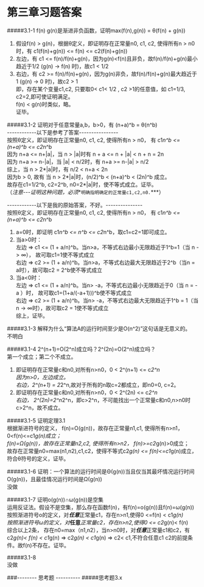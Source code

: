 第三章习题答案
=
#####3.1-1 f(n) g(n)是渐进非负函数，证明max(f(n),g(n)) = θ(f(n) + g(n))  
1. 假设f(n) > g(n)，根据θ定义，即证明存在正常量n0, c1, c2, 使得所有n > n0时，有 c1(f(n)+g(n)) <= f(n) <= c2(f(n)+g(n))  
2. 左边，有 c1 <= f(n)/f(n)+g(n)，因为g(n)<f(n)且非负，故f(n)/f(n)+g(n)最小趋近于1/2 (g(n) -> f(n) 时)，故c1 < 1/2  
3. 右边，有 c2 >= f(n)/f(n)+g(n)，因为g(n)非负，故f(n)/f(n)+g(n)最大趋近于1 (g(n) -> 0 时)，故c2 > 1  
即，存在某个变量c1,c2, 只要取0< c1< 1/2 , c2 >1的任意值，如 c1=1/3, c2=2,即可使证明满足。  
f(n) < g(n)时类似，略。  
证毕。  

#####3.1-2 证明对于任意常量a,b，b>0，有 (n+a)^b = θ(n^b)  
------------以下是参考了答案----------------   
按照θ定义，即证明存在正常量n0, c1, c2, 使得所有n > n0， 有 c1*n^b <= (n+a)^b <= c2*n^b  
因为 n+a <= n+|a|，当 n > |a|时有 n + a <= n + |a| < n + n = 2n   
因为 n+a >= n-|a|，当 |a| < n/2时，有 n+a >= n-|a| > n/2  
综上，当 n > 2*|a|时，有   n/2 < n+a <  2n  
因为b > 0, 故有 当 n > 2*|a|时，(n/2)^b < (n+a)^b <  (2n)^b 成立。  
故存在c1=1/2^b, c2=2^b, n0=2*|a|时，使不等式成立。证毕。  
（*注意---证明这种问题，必须**`明确指明确定的正常量c1,c2,n0.`***）  

------------以下是我的原始答案，不好。---------------  
按照θ定义，即证明存在正常量n0, c1, c2, 使得所有n > n0， 有 c1*n^b <= (n+a)^b <= c2*n^b  
1. a=0时，即证明 c1*n^b <= n^b <= c2*n^b，取c1=c2=1即可成立。  
2. 当a>0时：  
   左边 => c1 <= (1 + a/n)^b。当n>a，不等式右边最小无限趋近于1^b=1（当 n -> ∞）， 故可取c1=1使不等式成立   
   右边 => c2 >= (1 + a/n)^b。当n>a，不等式右边最大无限趋近于2^b（当n = a时），故可取c2 = 2^b使不等式成立   
3. 当a<0时：   
   左边 => c1 <= (1 + a/n)^b。当n> -a，不等式右边最小无限趋近于0（当 n = -a ）时， 故可取c1=(1+a/(-a+1)))^b使不等式成立   
   右边 => c2 >= (1 + a/n)^b。当n> -a，不等式右边最大无限趋近于1^b = 1（当n -> ∞时），故可取c2 = 1使不等式成立   
综上，证毕。   
 
#####3.1-3 解释为什么“算法A的运行时间至少是O(n^2)”这句话是无意义的。   
不明白   

#####3.1-4  2^(n+1)=O(2^n)成立吗？2^(2n)=O(2^n)成立吗？   
第一个成立；第二个不成立。  
1. 即证明存在正常量c和n0,对所有n>n0，0 < 2^(n+1) <= c*2^n  
	因为n>0，左边成立。  
	右边，2^(n+1) = 2*2^n,故对于所有的n取c=2都成立，即n0=0, c=2。  
2. 即证明存在正常量c和n0,对所有n>n0，0 < 2^(2n) <= c*2^n  
	右边， 2^(2n)=2^n*2^n，即c>2^n，不可能找出一个正常量c和n0,n>n0时 c>2^n，故不成立。  

#####3.1-5 证明定理3.1  
根据渐进符号的定义， 
f(n)=O(g(n))，故存在正常量n1,c1, 使得所有n>n1， 0<f(n)<=c1*g(n)成立；  
f(n)=Ω(g(n))，故存在正常量n2,c2, 使得所有n>n2， f(n)>=c2*g(n)>0成立；  
故存在正常量n0=max(n1,n2),c1,c2，使得不等式c2*g(n) <= f(n)<=c1*g(n)成立，符合θ符号的定义，证毕。  

#####3.1-6 证明：一个算法的运行时间是Θ(g(n))当且仅当其最坏情况运行时间O(g(n))，且最佳情况运行时间是Ω(g(n))  
没做  

#####3.1-7 证明o(g(n))∩ω(g(n))是空集   
运用反证法。假设不是空集，那么存在函数f(n)，有f(n)=o(g(n))且f(n)=ω(g(n))   
按照渐进符号o的定义，对***任意***正常量c1，存在n>n1,使得0 <=f(n) < c1*g(n)  
按照渐进符号ω的定义，对***任意***正常量c2，存在n>n2,使得0 <= c2*g(n)< f(n)  
综合以上2条， 存在n0=max（n1,n2），当n>n0时，对***任意***正常量c1和c2，有   
	c2*g(n)< f(n) < c1*g(n) => c2*g(n) < c1*g(n) => c2< c1,不符合任意c1 c2的前提条件。故f(n)不存在。证毕。 

#####3.1-8  
没做   

###-------- 思考题 ----------
#####思考题3.x  
